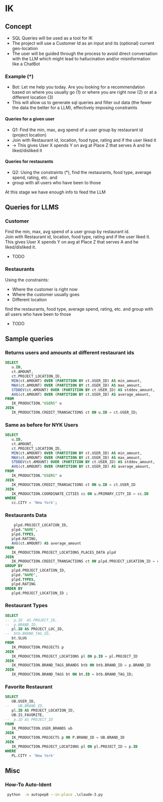 # IK

## Concept

- SQL Queries will be used as a tool for IK
- The project will use a Customer Id as an input and its (optional) current geo-location
- The user will be guided through the process to avoid direct conversation with the LLM which might lead to hallucination and/or misinformation like a ChatBot

### Example (*)
- Bot: Let me help you today. Are you looking for a recommendation based on where you usually go (1) or where you are right now (2) or at a different location (3)
- This will allow us to generate sql queries and filter out data (the fewer the data the better for a LLM), effectively imposing constraints

#### Queries for a given user

- Q1: Find the min, max, avg spend of a user group by restaurant id (project location)
- Join with Restaurant id, location, food type, rating and if the user liked it
- -> This gives User X spends Y on avg at Place Z that serves A and he liked/disliked it

#### Queries for restaurants
- Q2: Using the constraints (*), find the restaurants, food type, average spend, rating, etc. and
- group with all users who have been to those

At this stage we have enough info to feed the LLM

## Queries for LLMS

### Customer
Find the min, max, avg spend of a user group by restaurant id.  
Join with Restaurant id, location, food type, rating and if the user liked it.  
This gives User X spends Y on avg at Place Z that serves A and he liked/disliked it.

- TODO

### Restaurants
Using the constraints:

- Where the customer is right now
- Where the customer usually goes
- Different location

 find the restaurants, food type, average spend, rating, etc. and group with all users who have been to those

 - TODO

 ## Sample queries

 ### Returns users and amounts at different restaurant ids
 ```sql
 SELECT
    u.ID,
    ct.AMOUNT,
    ct.PROJECT_LOCATION_ID,
    MIN(ct.AMOUNT) OVER (PARTITION BY ct.USER_ID) AS min_amount,
    MAX(ct.AMOUNT) OVER (PARTITION BY ct.USER_ID) AS max_amount,
    STDDEV(ct.AMOUNT) OVER (PARTITION BY ct.USER_ID) AS stddev_amount,
    AVG(ct.AMOUNT) OVER (PARTITION BY ct.USER_ID) AS average_amount,
FROM
    IK_PRODUCTION."USERS" u
JOIN
    IK_PRODUCTION.CREDIT_TRANSACTIONS ct ON u.ID = ct.USER_ID;
 ```

 ### Same as before for NYK Users
 ```sql
 SELECT
    u.ID,
    ct.AMOUNT,
    ct.PROJECT_LOCATION_ID,
    MIN(ct.AMOUNT) OVER (PARTITION BY ct.USER_ID) AS min_amount,
    MAX(ct.AMOUNT) OVER (PARTITION BY ct.USER_ID) AS max_amount,
    STDDEV(ct.AMOUNT) OVER (PARTITION BY ct.USER_ID) AS stddev_amount,
    AVG(ct.AMOUNT) OVER (PARTITION BY ct.USER_ID) AS average_amount,
FROM
    IK_PRODUCTION."USERS" u
JOIN
    IK_PRODUCTION.CREDIT_TRANSACTIONS ct ON u.ID = ct.USER_ID
JOIN 
	IK_PRODUCTION.COORDINATE_CITIES cc ON u.PRIMARY_CITY_ID = cc.ID
WHERE 
	cc.CITY = 'New York';
 ```

 ### Restaurants Data
 ```sql
     plpd.PROJECT_LOCATION_ID,
    plpd."NAME",
    plpd.TYPES,
    plpd.RATING,
    AVG(ct.AMOUNT) AS average_amount
FROM
    IK_PRODUCTION.PROJECT_LOCATIONS_PLACES_DATA plpd
JOIN
    IK_PRODUCTION.CREDIT_TRANSACTIONS ct ON plpd.PROJECT_LOCATION_ID = ct.PROJECT_LOCATION_ID
GROUP BY
    plpd.PROJECT_LOCATION_ID,
    plpd."NAME",
    plpd.TYPES,
    plpd.RATING
ORDER BY
    plpd.PROJECT_LOCATION_ID ;
 ```

 ### Restaurant Types
 ```sql
 SELECT 
--	p.ID  AS PROJECT_ID,
--	p.BRAND_ID,
	pl.ID AS PROJECT_LOC_ID,
--	btb.BRAND_TAG_ID,
	bt.SLUG 
FROM 
	IK_PRODUCTION.PROJECTS p 
JOIN
	IK_PRODUCTION.PROJECT_LOCATIONS pl ON p.ID = pl.PROJECT_ID
JOIN 
	IK_PRODUCTION.BRAND_TAGS_BRANDS btb ON btb.BRAND_ID = p.BRAND_ID
JOIN 
	IK_PRODUCTION.BRAND_TAGS bt ON bt.ID = btb.BRAND_TAG_ID;
 ```

 ### Favorite Restaurant
 ```sql
 SELECT
    UB.USER_ID,
--    UB.BRAND_ID,
    pl.ID AS PROJECT_LOCATION_ID,
    UB.IS_FAVORITE,
--	p.ID AS PROJECT_ID
FROM
	IK_PRODUCTION.USER_BRANDS ub
JOIN
	IK_PRODUCTION.PROJECTS p ON P.BRAND_ID = UB.BRAND_ID
JOIN
	IK_PRODUCTION.PROJECT_LOCATIONS pl ON pl.PROJECT_ID = p.ID
WHERE
	PL.CITY = 'New York'
 ```

 ## Misc
 ### How-To Auto-Ident
 ```cmd
  python  -m autopep8 --in-place .\claude-3.py
 ```